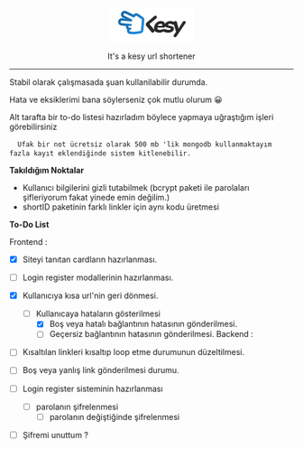 <p align="center">
  <a href="https://github.com/altaysimsek/shortcutIO">
    <img alt="blazingfastjs" src="./public/image/kesylogo.png" width="150" />
  </a>
</p>
<p align="center">It's a kesy url shortener</p>

---

Stabil olarak çalışmasada şuan kullanilabilir durumda.

Hata ve eksiklerimi bana söylerseniz çok mutlu olurum 😀

Alt tarafta bir to-do listesi hazırladım böylece yapmaya uğraştığım işleri görebilirsiniz 
  
```
  Ufak bir not ücretsiz olarak 500 mb 'lik mongodb kullanmaktayım fazla kayıt eklendiğinde sistem kitlenebilir.
```
  


**Takıldığım Noktalar**
- Kullanıcı bilgilerini gizli tutabilmek (bcrypt paketi ile parolaları şifleriyorum fakat yinede emin değilim.)
- shortID paketinin farklı linkler için aynı kodu üretmesi

**To-Do List**
    
Frontend :
- [x] Siteyi tanıtan cardların hazırlanması.
- [ ] Login register modallerinin hazırlanması.
- [x] Kullanıcıya kısa url'nin geri dönmesi.
  - [ ] Kullanıcaya hataların gösterilmesi
      - [x] Boş veya hatalı bağlantının hatasının gönderilmesi.
      - [ ] Geçersiz bağlantının hatasının gönderilmesi. 
Backend : 
- [ ] Kısaltılan linkleri kısaltıp loop etme durumunun düzeltilmesi.
- [ ] Boş veya yanlış link gönderilmesi durumu.
- [ ] Login register sisteminin hazırlanması 
  - [ ] parolanın şifrelenmesi
    - [ ] parolanın değiştiğinde şifrelenmesi
- [ ] Şifremi unuttum ? 


